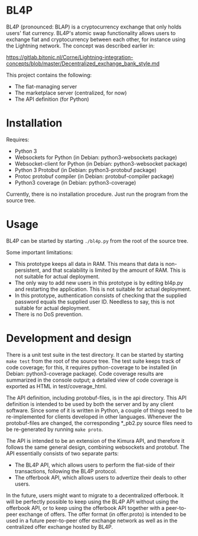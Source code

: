 # BL4P

BL4P (pronounced: BLAP) is a cryptocurrency exchange that only holds users' fiat
currency.
BL4P's atomic swap functionality allows users to exchange fiat and
cryptocurrency between each other, for instance using the Lightning network.
The concept was described earlier in:

https://gitlab.bitonic.nl/Corne/Lightning-integration-concepts/blob/master/Decentralized_exchange_bank_style.md

This project contains the following:

* The fiat-managing server
* The marketplace server (centralized, for now)
* The API definition (for Python)

# Installation

Requires:

* Python 3
* Websockets for Python (in Debian: python3-websockets package)
* Websocket-client for Python (in Debian: python3-websocket package)
* Python 3 Protobuf (in Debian: python3-protobuf package)
* Protoc protobuf compiler (in Debian: protobuf-compiler package)
* Python3 coverage (in Debian: python3-coverage)

Currently, there is no installation procedure.
Just run the program from the source tree.

# Usage

BL4P can be started by starting `./bl4p.py` from the root of the source tree.

Some important limitations:

* This prototype keeps all data in RAM.
  This means that data is non-persistent, and that scalability is limited by the
  amount of RAM.
  This is not suitable for actual deployment.
* The only way to add new users in this prototype is by editing bl4p.py and
  restarting the application.
  This is not suitable for actual deployment.
* In this prototype, authentication consists of checking that the supplied
  password equals the supplied user ID.
  Needless to say, this is not suitable for actual deployment.
* There is no DoS prevention.

# Development and design

There is a unit test suite in the test directory.
It can be started by starting `make test` from the root of the source tree.
The test suite keeps track of code coverage; for this, it requires
python-coverage to be installed (in Debian: python3-coverage package).
Code coverage results are summarized in the console output;
a detailed view of code coverage is exported as HTML in test/coverage_html.

The API definition, including protobuf-files, is in the api directory.
This API definition is intended to be used by both the server and by any client
software. Since some of it is written in Python, a couple of things need to be
re-implemented for clients developed in other languages.
Whenever the protobuf-files are changed, the corresponding *_pb2.py source files
need to be re-generated by running `make proto`.

The API is intended to be an extension of the Kimura API, and therefore it
follows the same general design, combining websockets and protobuf.
The API essentially consists of two separate parts:

* The BL4P API, which allows users to perform the fiat-side of their
  transactions, following the BL4P protocol.
* The offerbook API, which allows users to advertize their deals to other users.

In the future, users might want to migrate to a decentralized offerbook.
It will be perfectly possible to keep using the BL4P API without using the
offerbook API, or to keep using the offerbook API together with a peer-to-peer
exchange of offers.
The offer format (in offer.proto) is intended to be used in a future
peer-to-peer offer exchange network as well as in the centralized offer exchange
hosted by BL4P.

